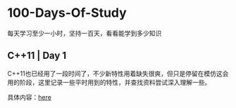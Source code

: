 # 100-Days-Of-Study
每天学习至少一小时，坚持一百天，看看能学到多少知识

## C++11 | Day 1
C++11也已经用了一段时间了，不少新特性用着缺失很爽，但只是停留在模仿这会用的阶段，这里记录一些平时用到的特性，并查找资料尝试深入理解一些。

具体内容：[here](./C++11.md)
